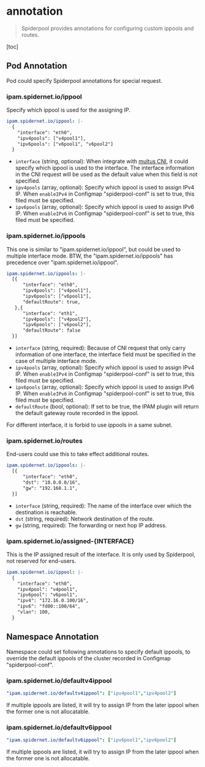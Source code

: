 # annotation

>Spiderpool provides annotations for configuring custom ippools and routes.

[toc]

## Pod Annotation

Pod could specify Spiderpool annotations for special request.

### ipam.spidernet.io/ippool

Specify which ippool is used for the assigning IP.

```yaml
ipam.spidernet.io/ippool: |-
  {
    "interface": "eth0",
    "ipv4pools": ["v4pool1"],
    "ipv6pools": ["v6pool1", "v6pool2"]
  }
```

- `interface` (string, optional): When integrate with [multus CNI](https://github.com/k8snetworkplumbingwg/multus-cni), it could specify which ippool is used to the interface. The interface information in the CNI request will be used as the default value when this field is not specified.
- `ipv4pools` (array, optional): Specify which ippool is used to assign IPv4 IP. When `enableIPv4` in Configmap "spiderpool-conf" is set to true,  this filed must be specified.
- `ipv6pools` (array, optional): Specify which ippool is used to assign IPv6 IP. When `enableIPv6` in Configmap "spiderpool-conf" is set to true, this filed must be specified.

### ipam.spidernet.io/ippools

This one is similar to "ipam.spidernet.io/ippool", but could be used to multiple interface mode. BTW, the "ipam.spidernet.io/ippools" has precedence over "ipam.spidernet.io/ippool".

```yaml
ipam.spidernet.io/ippools: |-
  [{
      "interface": "eth0",
      "ipv4pools": ["v4pool1"],
      "ipv6pools": ["v6pool1"],
      "defaultRoute": true,
   },{
      "interface": "eth1",
      "ipv4pools": ["v4pool2"],
      "ipv6pools": ["v6pool2"],
      "defaultRoute": false
  }]
```

- `interface` (string, required): Because of CNI request that only carry information of one interface, the interface field must be specified in the case of multiple interface mode.
- `ipv4pools` (array, optional): Specify which ippool is used to assign IPv4 IP. When `enableIPv4` in Configmap "spiderpool-conf" is set to true, this filed must be specified.
- `ipv6pools` (array, optional): Specify which ippool is used to assign IPv6 IP. When `enableIPv6` in Configmap "spiderpool-conf" is set to true, this filed must be specified.
- `defaultRoute` (bool, optional): If set to be true, the IPAM plugin will return the default gateway route recorded in the ippool.

For different interface, it is forbid to use ippools in a same subnet.

### ipam.spidernet.io/routes

End-users could use this to take effect additional routes.

```yaml
ipam.spidernet.io/ippools: |-
  [{
      "interface": "eth0",
      "dst": "10.0.0.0/16",
      "gw": "192.168.1.1",
  }]
```

- `interface` (string, required): The name of the interface over which the destination is reachable.
- `dst` (string, required): Network destination of the route.
- `gw` (string, required): The forwarding or next hop IP address.

### ipam.spidernet.io/assigned-{INTERFACE}

This is the IP assigned result of the interface. It is only used by Spiderpool, not reserved for end-users.

```yaml
ipam.spidernet.io/ippool: |-
  {
    "interface": "eth0",
    "ipv4pool": "v4pool1",
    "ipv6pool": "v6pool1",
    "ipv4": "172.16.0.100/16",
    "ipv6": "fd00::100/64",
    "vlan": 100,
  }
```

## Namespace Annotation

Namespace could set following annotations to specify default ippools, to override the default ippools of the cluster recorded in Configmap "spiderpool-conf".

### ipam.spidernet.io/defaultv4ippool

```yaml
"ipam.spidernet.io/defaultv4ippool": ["ipv4pool1","ipv4pool2"]
```

If multiple ippools are listed, it will try to assign IP from the later ippool when the former one is not allocatable.

### ipam.spidernet.io/defaultv6ippool

```yaml
"ipam.spidernet.io/defaultv6ippool": ["ipv6pool1","ipv6pool2"]
```

If multiple ippools are listed, it will try to assign IP from the later ippool when the former one is not allocatable.
